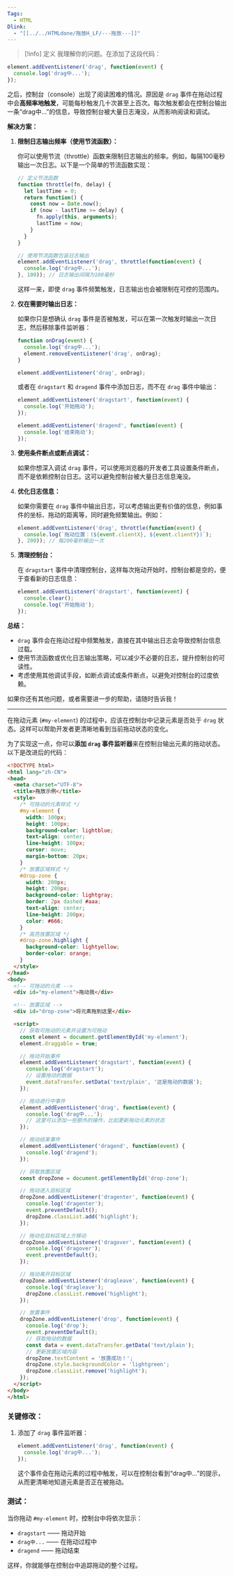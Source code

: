 ```yaml
---
Tags:
  - HTML
Dlink:
  - "[[../../HTMLdone/拖放H_LF/---拖放---]]"
---
```

>[!info] 定义
我理解你的问题。在添加了这段代码：

```javascript
element.addEventListener('drag', function(event) {
  console.log('drag中...');
});
```

之后，控制台（console）出现了阅读困难的情况。原因是 `drag` 事件在拖动过程中会**高频率地触发**，可能每秒触发几十次甚至上百次。每次触发都会在控制台输出一条“drag中...”的信息，导致控制台被大量日志淹没，从而影响阅读和调试。

**解决方案：**

1. **限制日志输出频率（使用节流函数）：**
    
    你可以使用节流（throttle）函数来限制日志输出的频率。例如，每隔100毫秒输出一次日志。以下是一个简单的节流函数实现：
    
    ```javascript
    // 定义节流函数
    function throttle(fn, delay) {
      let lastTime = 0;
      return function() {
        const now = Date.now();
        if (now - lastTime >= delay) {
          fn.apply(this, arguments);
          lastTime = now;
        }
      }
    }
    
    // 使用节流函数包装日志输出
    element.addEventListener('drag', throttle(function(event) {
      console.log('drag中...');
    }, 100)); // 日志输出间隔为100毫秒
    ```
    
    这样一来，即使 `drag` 事件频繁触发，日志输出也会被限制在可控的范围内。
    
2. **仅在需要时输出日志：**
    
    如果你只是想确认 `drag` 事件是否被触发，可以在第一次触发时输出一次日志，然后移除事件监听器：
    
    ```javascript
    function onDrag(event) {
      console.log('drag中...');
      element.removeEventListener('drag', onDrag);
    }
    
    element.addEventListener('drag', onDrag);
    ```
    
    或者在 `dragstart` 和 `dragend` 事件中添加日志，而不在 `drag` 事件中输出：
    
    ```javascript
    element.addEventListener('dragstart', function(event) {
      console.log('开始拖动');
    });
    
    element.addEventListener('dragend', function(event) {
      console.log('结束拖动');
    });
    ```
    
3. **使用条件断点或断点调试：**
    
    如果你想深入调试 `drag` 事件，可以使用浏览器的开发者工具设置条件断点，而不是依赖控制台日志。这可以避免控制台被大量日志信息淹没。
    
4. **优化日志信息：**
    
    如果你需要在 `drag` 事件中输出日志，可以考虑输出更有价值的信息，例如事件的坐标、拖动的距离等，同时避免频繁输出。例如：
    
    ```javascript
    element.addEventListener('drag', throttle(function(event) {
      console.log(`拖动位置：(${event.clientX}, ${event.clientY})`);
    }, 200)); // 每200毫秒输出一次
    ```
    
5. **清理控制台：**
    
    在 `dragstart` 事件中清理控制台，这样每次拖动开始时，控制台都是空的，便于查看新的日志信息：
    
    ```javascript
    element.addEventListener('dragstart', function(event) {
      console.clear();
      console.log('开始拖动');
    });
    ```
    

**总结：**

- `drag` 事件会在拖动过程中频繁触发，直接在其中输出日志会导致控制台信息过载。
- 使用节流函数或优化日志输出策略，可以减少不必要的日志，提升控制台的可读性。
- 考虑使用其他调试手段，如断点调试或条件断点，以避免对控制台的过度依赖。

如果你还有其他问题，或者需要进一步的帮助，请随时告诉我！

---

在拖动元素 (`#my-element`) 的过程中，应该在控制台中记录元素是否处于 `drag` 状态。这样可以帮助开发者更清晰地看到当前拖动状态的变化。

为了实现这一点，你可以**添加 `drag` 事件监听器**来在控制台输出元素的拖动状态。以下是改进后的代码：

```html
<!DOCTYPE html>
<html lang="zh-CN">
<head>
  <meta charset="UTF-8">
  <title>拖放示例</title>
  <style>
    /* 可拖动的元素样式 */
    #my-element {
      width: 100px;
      height: 100px;
      background-color: lightblue;
      text-align: center;
      line-height: 100px;
      cursor: move;
      margin-bottom: 20px;
    }
    /* 放置区域样式 */
    #drop-zone {
      width: 200px;
      height: 200px;
      background-color: lightgray;
      border: 2px dashed #aaa;
      text-align: center;
      line-height: 200px;
      color: #666;
    }
    /* 高亮放置区域 */
    #drop-zone.highlight {
      background-color: lightyellow;
      border-color: orange;
    }
  </style>
</head>
<body>
  <!-- 可拖动的元素 -->
  <div id="my-element">拖动我</div>

  <!-- 放置区域 -->
  <div id="drop-zone">将元素拖到这里</div>

  <script>
    // 获取可拖动的元素并设置为可拖动
    const element = document.getElementById('my-element');
    element.draggable = true;

    // 拖动开始事件
    element.addEventListener('dragstart', function(event) {
      console.log('dragstart');
      // 设置拖动的数据
      event.dataTransfer.setData('text/plain', '这是拖动的数据');
    });

    // 拖动进行中事件
    element.addEventListener('drag', function(event) {
      console.log('drag中...');
      // 这里可以添加一些额外的操作，比如更新拖动元素的状态
    });

    // 拖动结束事件
    element.addEventListener('dragend', function(event) {
      console.log('dragend');
    });

    // 获取放置区域
    const dropZone = document.getElementById('drop-zone');

    // 拖动进入目标区域
    dropZone.addEventListener('dragenter', function(event) {
      console.log('dragenter');
      event.preventDefault();
      dropZone.classList.add('highlight');
    });

    // 拖动在目标区域上方移动
    dropZone.addEventListener('dragover', function(event) {
      console.log('dragover');
      event.preventDefault();
    });

    // 拖动离开目标区域
    dropZone.addEventListener('dragleave', function(event) {
      console.log('dragleave');
      dropZone.classList.remove('highlight');
    });

    // 放置事件
    dropZone.addEventListener('drop', function(event) {
      console.log('drop');
      event.preventDefault();
      // 获取拖动的数据
      const data = event.dataTransfer.getData('text/plain');
      // 更新放置区域内容
      dropZone.textContent = '放置成功！';
      dropZone.style.backgroundColor = 'lightgreen';
      dropZone.classList.remove('highlight');
    });
  </script>
</body>
</html>
```

### 关键修改：

1. 添加了 `drag` 事件监听器：
    
    ```javascript
    element.addEventListener('drag', function(event) {
      console.log('drag中...');
    });
    ```
    
    这个事件会在拖动元素的过程中触发，可以在控制台看到“drag中...”的提示，从而更清晰地知道元素是否正在被拖动。

### 测试：

当你拖动 `#my-element` 时，控制台中将依次显示：

- `dragstart` —— 拖动开始
- `drag中...` —— 在拖动过程中
- `dragend` —— 拖动结束

这样，你就能够在控制台中追踪拖动的整个过程。